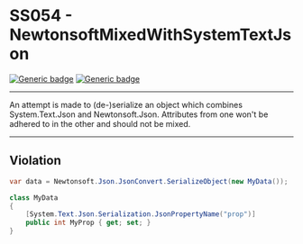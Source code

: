 # SS054 - NewtonsoftMixedWithSystemTextJson

[![Generic badge](https://img.shields.io/badge/Severity-Warning-yellow.svg)](https://shields.io/) [![Generic badge](https://img.shields.io/badge/CodeFix-No-lightgrey.svg)](https://shields.io/)

---

An attempt is made to (de-)serialize an object which combines System.Text.Json and Newtonsoft.Json. Attributes from one won't be adhered to in the other and should not be mixed.

---

## Violation
```cs
var data = Newtonsoft.Json.JsonConvert.SerializeObject(new MyData());

class MyData
{
    [System.Text.Json.Serialization.JsonPropertyName("prop")]
    public int MyProp { get; set; }
}
```
